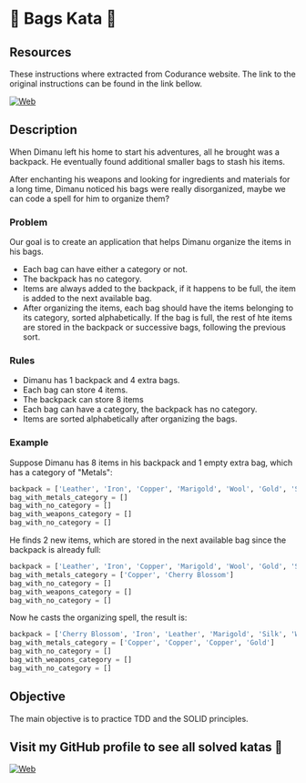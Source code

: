 # :handbag: Bags Kata :handbag:

## Resources

These instructions where extracted from Codurance website. The link to the original instructions can be found in the link bellow.

[![Web](https://img.shields.io/badge/Codurance-Website-14a1f0?style=for-the-badge&logo=web&logoColor=white&labelColor=101010)](https://www.codurance.com/katas/bags)

## Description

When Dimanu left his home to start his adventures, all he brought was a backpack. He eventually found additional smaller bags to stash his
items.

After enchanting his weapons and looking for ingredients and materials for a long time, Dimanu noticed his bags were really disorganized,
maybe we can code a spell for him to organize them?

### Problem

Our goal is to create an application that helps Dimanu organize the items in his bags.

- Each bag can have either a category or not.
- The backpack has no category.
- Items are always added to the backpack, if it happens to be full, the item is added to the next available bag.
- After organizing the items, each bag should have the items belonging to its category, sorted alphabetically. If the bag is full, the
rest of hte items are stored in the backpack or successive bags, following the previous sort.

### Rules
- Dimanu has 1 backpack and 4 extra bags.
- Each bag can store 4 items.
- The backpack can store 8 items
- Each bag can have a category, the backpack has no category.
- Items are sorted alphabetically after organizing the bags.

### Example

Suppose Dimanu has 8 items in his backpack and 1 empty extra bag, which has a category of "Metals":

```python
backpack = ['Leather', 'Iron', 'Copper', 'Marigold', 'Wool', 'Gold', 'Silk', 'Copper']
bag_with_metals_category = []
bag_with_no_category = []
bag_with_weapons_category = []
bag_with_no_category = []
```

He finds 2 new items, which are stored in the next available bag since the backpack is already full:

```python
backpack = ['Leather', 'Iron', 'Copper', 'Marigold', 'Wool', 'Gold', 'Silk', 'Copper']
bag_with_metals_category = ['Copper', 'Cherry Blossom']
bag_with_no_category = []
bag_with_weapons_category = []
bag_with_no_category = []
```

Now he casts the organizing spell, the result is:

```python
backpack = ['Cherry Blossom', 'Iron', 'Leather', 'Marigold', 'Silk', 'Wool']
bag_with_metals_category = ['Copper', 'Copper', 'Copper', 'Gold']
bag_with_no_category = []
bag_with_weapons_category = []
bag_with_no_category = []
```

## Objective

The main objective is to practice TDD and the SOLID principles.

## Visit my GitHub profile to see all solved katas 🚀

[![Web](https://img.shields.io/badge/GitHub-Dimanu.py-14a1f0?style=for-the-badge&logo=github&logoColor=white&labelColor=101010)](https://github.com/dimanu-py/python-code-katas)

